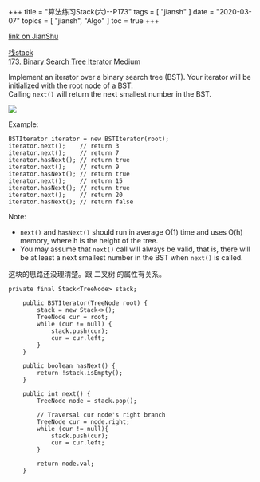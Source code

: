 +++
title = "算法练习Stack(六)--P173"
tags = [
    "jiansh"
]
date = "2020-03-07"
topics = [
    "jiansh",
    "Algo"
]
toc = true
+++



[link on JianShu](https://www.jianshu.com/p/2622d5de1452)

[栈stack](https://leetcode.com/tag/stack/)    
[173. Binary Search Tree Iterator](https://leetcode.com/problems/binary-search-tree-iterator/) Medium

Implement an iterator over a binary search tree (BST). Your iterator will be initialized with the root node of a BST.  
Calling `next()` will return the next smallest number in the BST.

![](https://upload-images.jianshu.io/upload_images/3296949-1b89de105739cf41.png?imageMogr2/auto-orient/strip%7CimageView2/2/w/1240)

Example: 
```
BSTIterator iterator = new BSTIterator(root);
iterator.next();    // return 3
iterator.next();    // return 7
iterator.hasNext(); // return true
iterator.next();    // return 9
iterator.hasNext(); // return true
iterator.next();    // return 15
iterator.hasNext(); // return true
iterator.next();    // return 20
iterator.hasNext(); // return false
```

Note:
- `next()` and `hasNext()` should run in average O(1) time and uses O(h) memory, where h is the height of the tree.
- You may assume that `next()` call will always be valid, that is, there will be at least a next smallest number in the BST when `next()` is called.

这块的思路还没理清楚。跟 二叉树 的属性有关系。

```
private final Stack<TreeNode> stack;

    public BSTIterator(TreeNode root) {
        stack = new Stack<>();
        TreeNode cur = root;
        while (cur != null) {
            stack.push(cur);
            cur = cur.left;
        }
    }

    public boolean hasNext() {
        return !stack.isEmpty();
    }

    public int next() {
        TreeNode node = stack.pop();

        // Traversal cur node's right branch
        TreeNode cur = node.right;
        while (cur != null){
            stack.push(cur);
            cur = cur.left;
        }

        return node.val;
    }
```
